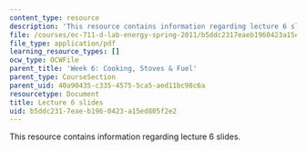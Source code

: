 ```yaml
---
content_type: resource
description: 'This resource contains information regarding lecture 6 slides. '
file: /courses/ec-711-d-lab-energy-spring-2011/b5ddc2317eaeb1960423a15ed805f2e2_MITEC_711S11_lec06.pdf
file_type: application/pdf
learning_resource_types: []
ocw_type: OCWFile
parent_title: 'Week 6: Cooking, Stoves & Fuel'
parent_type: CourseSection
parent_uid: 40a90435-c335-4575-5ca5-aed11bc98c6a
resourcetype: Document
title: Lecture 6 slides
uid: b5ddc231-7eae-b196-0423-a15ed805f2e2
---
```

This resource contains information regarding lecture 6 slides. 

